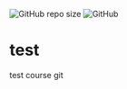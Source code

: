![GitHub repo size](https://img.shields.io/github/repo-size/vitormanoels/test)
![GitHub](https://img.shields.io/github/license/vitormanoels/test)
# test
test course git
